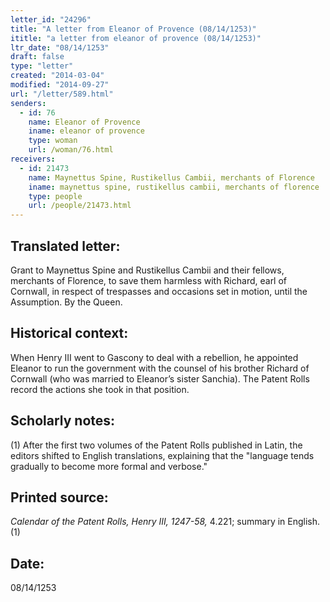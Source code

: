 ```yaml
---
letter_id: "24296"
title: "A letter from Eleanor of Provence (08/14/1253)"
ititle: "a letter from eleanor of provence (08/14/1253)"
ltr_date: "08/14/1253"
draft: false
type: "letter"
created: "2014-03-04"
modified: "2014-09-27"
url: "/letter/589.html"
senders:
  - id: 76
    name: Eleanor of Provence
    iname: eleanor of provence
    type: woman
    url: /woman/76.html
receivers:
  - id: 21473
    name: Maynettus Spine, Rustikellus Cambii, merchants of Florence
    iname: maynettus spine, rustikellus cambii, merchants of florence
    type: people
    url: /people/21473.html
---
```

<h2> Translated letter:</h2>Grant to Maynettus Spine and Rustikellus Cambii and their fellows, merchants of Florence, to save them harmless with Richard, earl of Cornwall, in respect of trespasses and occasions set in motion, until the Assumption. By the Queen.
<h2 class="mt-4"> Historical context:</h2>When Henry III went to Gascony to deal with a rebellion, he appointed Eleanor to run the government with the counsel of his brother Richard of Cornwall (who was married to Eleanor’s sister Sanchia). The Patent Rolls record the actions she took in that position.
<h2 class="mt-4"> Scholarly notes:</h2>(1) After the first two volumes of the Patent Rolls published in Latin, the editors shifted to English translations, explaining that the "language tends gradually to become more formal and verbose."
<h2 class="mt-4"> Printed source:</h2><p><em>Calendar of the Patent Rolls, Henry III, 1247-58,</em> 4.221; summary in English.(1)</p><h2 class="mt-4"> Date:</h2>08/14/1253
